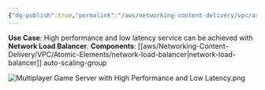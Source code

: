 ```yaml
---
{"dg-publish":true,"permalink":"/aws/networking-content-delivery/vpc/architectures/multiplayer-game-server-with-high-performance-and-low-latency/","title":"Multiplayer Game Server with High Performance and Low Latency"}
---
```



**Use Case**: High performance and low latency service can be achieved with **Network Load Balancer**.
**Components**:
[[aws/Networking-Content-Delivery/VPC/Atomic-Elements/network-load-balancer\|network-load-balancer]] auto-scaling-group

![Multiplayer Game Server with High Performance and Low Latency.png](/img/user/aws/Networking-Content-Delivery/VPC/png/Multiplayer%20Game%20Server%20with%20High%20Performance%20and%20Low%20Latency.png)
